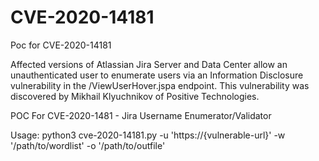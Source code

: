 # CVE-2020-14181
Poc for CVE-2020-14181

Affected versions of Atlassian Jira Server and Data Center allow an unauthenticated user to enumerate users via an Information Disclosure vulnerability in the /ViewUserHover.jspa endpoint. This vulnerability was discovered by Mikhail Klyuchnikov of Positive Technologies.

POC For CVE-2020-1481 - Jira Username Enumerator/Validator

Usage: python3 cve-2020-14181.py -u 'https://{vulnerable-url}' -w '/path/to/wordlist' -o '/path/to/outfile'
